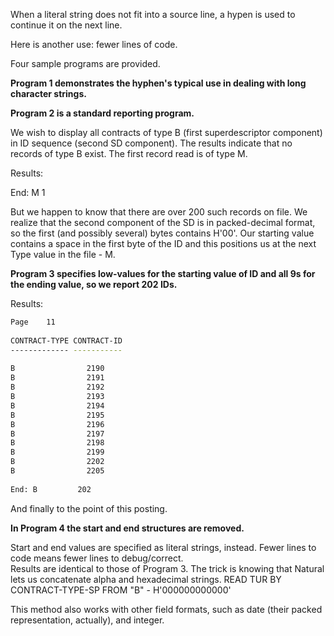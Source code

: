 When a literal string does not fit into a source line, a hypen is used to continue it on the next line.

Here is another use: fewer lines of code.

Four sample programs are provided.

**Program 1 demonstrates the hyphen's typical use in dealing with long character strings.**

**Program 2 is a standard reporting program.**

We wish to display all contracts of type B (first superdescriptor component) in ID sequence (second SD component).
The results indicate that no records of type B exist. The first record read is of type M.

Results:

End: M           1

But we happen to know that there are over 200 such records on file.  We realize that the second component of the SD is in packed-decimal format, so the first (and possibly several) bytes contains H'00'.  Our starting value contains a space in the first byte of the ID and this positions us at the next Type value in the file - M.

**Program 3 specifies low-values for the starting value of ID and all 9s for the ending value, so we report 202 IDs.**

Results:

```bash
Page    11
 
CONTRACT-TYPE CONTRACT-ID
------------- -----------
 
B                2190
B                2191
B                2192
B                2193
B                2194
B                2195
B                2196
B                2197
B                2198
B                2199
B                2202
B                2205
 
End: B         202
```

And finally to the point of this posting.

**In Program 4 the start and end structures are removed.**

Start and end values are specified as literal strings, instead.  Fewer lines to code means fewer lines to debug/correct.  
Results are identical to those of Program 3.  The trick is knowing that Natural lets us concatenate alpha and hexadecimal strings.
READ TUR BY CONTRACT-TYPE-SP FROM "B" - H'000000000000'

This method also works with other field formats, such as date (their packed representation, actually), and integer.

